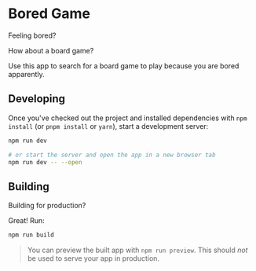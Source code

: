 # Bored Game

Feeling bored?

How about a board game?

Use this app to search for a board game to play because you are bored apparently.

## Developing

Once you've checked out the project and installed dependencies with `npm install` (or `pnpm install` or `yarn`), start a development server:

```bash
npm run dev

# or start the server and open the app in a new browser tab
npm run dev -- --open
```

## Building

Building for production?

Great! Run:

```bash
npm run build
```

> You can preview the built app with `npm run preview`. This should _not_ be used to serve your app in production.
